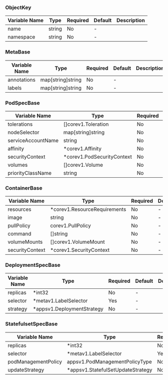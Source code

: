 ### ObjectKey
| Variable Name | Type | Required | Default | Description |
|---|---|---|---|---|
| name | string | No | - |  |
| namespace | string | No | - |  |
### MetaBase
| Variable Name | Type | Required | Default | Description |
|---|---|---|---|---|
| annotations | map[string]string | No | - |  |
| labels | map[string]string | No | - |  |
### PodSpecBase
| Variable Name | Type | Required | Default | Description |
|---|---|---|---|---|
| tolerations | []corev1.Toleration | No | - |  |
| nodeSelector | map[string]string | No | - |  |
| serviceAccountName | string | No | - |  |
| affinity | *corev1.Affinity | No | - |  |
| securityContext | *corev1.PodSecurityContext | No | - |  |
| volumes | []corev1.Volume | No | - |  |
| priorityClassName | string | No | - |  |
### ContainerBase
| Variable Name | Type | Required | Default | Description |
|---|---|---|---|---|
| resources | *corev1.ResourceRequirements | No | - |  |
| image | string | No | - |  |
| pullPolicy | corev1.PullPolicy | No | - |  |
| command | []string | No | - |  |
| volumeMounts | []corev1.VolumeMount | No | - |  |
| securityContext | *corev1.SecurityContext | No | - |  |
### DeploymentSpecBase
| Variable Name | Type | Required | Default | Description |
|---|---|---|---|---|
| replicas | *int32 | No | - |  |
| selector | *metav1.LabelSelector | Yes | - |  |
| strategy | *appsv1.DeploymentStrategy | No | - |  |
### StatefulsetSpecBase
| Variable Name | Type | Required | Default | Description |
|---|---|---|---|---|
| replicas | *int32 | No | - |  |
| selector | *metav1.LabelSelector | Yes | - |  |
| podManagementPolicy | appsv1.PodManagementPolicyType | No | - |  |
| updateStrategy | *appsv1.StatefulSetUpdateStrategy | No | - |  |

